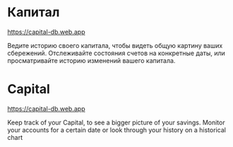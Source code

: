 # Капитал

https://capital-db.web.app

Ведите историю своего капитала, чтобы видеть общую картину ваших сбережений. 
Отслеживайте состояния счетов на конкретные даты, или просматривайте историю изменений вашего капитала.

# Capital

https://capital-db.web.app

Keep track of your Capital, to see a bigger picture of your savings.
Monitor your accounts for a certain date or look through your history on a historical chart
